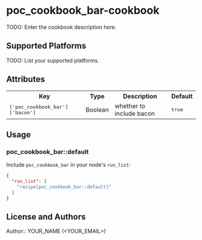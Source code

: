 # poc_cookbook_bar-cookbook

TODO: Enter the cookbook description here.

## Supported Platforms

TODO: List your supported platforms.

## Attributes

<table>
  <tr>
    <th>Key</th>
    <th>Type</th>
    <th>Description</th>
    <th>Default</th>
  </tr>
  <tr>
    <td><tt>['poc_cookbook_bar']['bacon']</tt></td>
    <td>Boolean</td>
    <td>whether to include bacon</td>
    <td><tt>true</tt></td>
  </tr>
</table>

## Usage

### poc_cookbook_bar::default

Include `poc_cookbook_bar` in your node's `run_list`:

```json
{
  "run_list": [
    "recipe[poc_cookbook_bar::default]"
  ]
}
```

## License and Authors

Author:: YOUR_NAME (<YOUR_EMAIL>)
